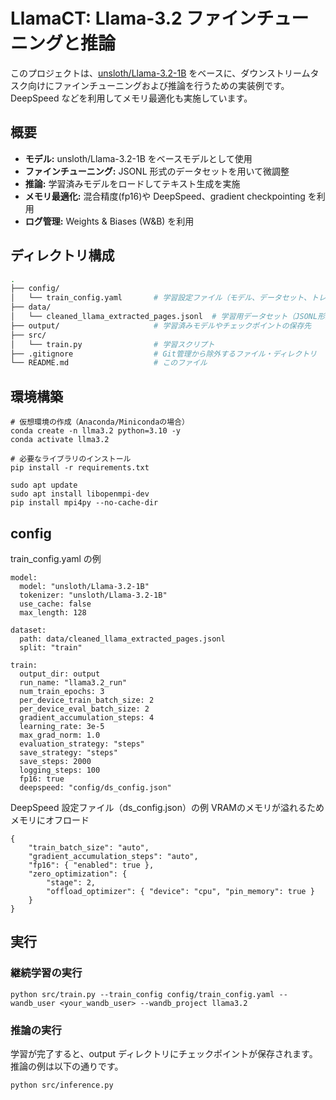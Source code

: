 # LlamaCT: Llama-3.2 ファインチューニングと推論

このプロジェクトは、[unsloth/Llama-3.2-1B](https://huggingface.co/unsloth/Llama-3.2-1B) をベースに、ダウンストリームタスク向けにファインチューニングおよび推論を行うための実装例です。DeepSpeed などを利用してメモリ最適化も実施しています。

## 概要

- **モデル:** unsloth/Llama-3.2-1B をベースモデルとして使用
- **ファインチューニング:** JSONL 形式のデータセットを用いて微調整
- **推論:** 学習済みモデルをロードしてテキスト生成を実施
- **メモリ最適化:** 混合精度(fp16)や DeepSpeed、gradient checkpointing を利用
- **ログ管理:** Weights & Biases (W&B) を利用

## ディレクトリ構成

```bash
.
├── config/
│   └── train_config.yaml       # 学習設定ファイル（モデル、データセット、トレーニングパラメータなど）
├── data/
│   └── cleaned_llama_extracted_pages.jsonl  # 学習用データセット（JSONL形式）
├── output/                     # 学習済みモデルやチェックポイントの保存先
├── src/
│   └── train.py                # 学習スクリプト
├── .gitignore                  # Git管理から除外するファイル・ディレクトリ
└── README.md                   # このファイル
```

## 環境構築

```
# 仮想環境の作成（Anaconda/Minicondaの場合）
conda create -n llma3.2 python=3.10 -y
conda activate llma3.2

# 必要なライブラリのインストール
pip install -r requirements.txt

sudo apt update
sudo apt install libopenmpi-dev
pip install mpi4py --no-cache-dir
```

## config 
train_config.yaml の例
```
model:
  model: "unsloth/Llama-3.2-1B"
  tokenizer: "unsloth/Llama-3.2-1B"
  use_cache: false
  max_length: 128

dataset:
  path: data/cleaned_llama_extracted_pages.jsonl
  split: "train"

train:
  output_dir: output
  run_name: "llama3.2_run"
  num_train_epochs: 3
  per_device_train_batch_size: 2
  per_device_eval_batch_size: 2
  gradient_accumulation_steps: 4
  learning_rate: 3e-5
  max_grad_norm: 1.0 
  evaluation_strategy: "steps"
  save_strategy: "steps"
  save_steps: 2000
  logging_steps: 100
  fp16: true
  deepspeed: "config/ds_config.json"
```
DeepSpeed 設定ファイル（ds_config.json）の例
VRAMのメモリが溢れるためメモリにオフロード
```
{
    "train_batch_size": "auto",
    "gradient_accumulation_steps": "auto",
    "fp16": { "enabled": true },
    "zero_optimization": {
        "stage": 2,
        "offload_optimizer": { "device": "cpu", "pin_memory": true }
    }
}

```

## 実行
### 継続学習の実行
```
python src/train.py --train_config config/train_config.yaml --wandb_user <your_wandb_user> --wandb_project llama3.2
```

### 推論の実行
学習が完了すると、output ディレクトリにチェックポイントが保存されます。推論の例は以下の通りです。
```
python src/inference.py
```


